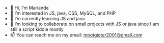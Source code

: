 - 👋 Hi, I’m Marianda
- 👀 I’m interested in JS, java, CSS, MySQL, and PHP
- 🌱 I’m currently learning JS and java
- 💞️ I’m looking to collaborate on small projects with JS or java since I am still a script kiddie mostly
- 📫 You can reach me on my email: mpotgieter2001@gmail.com

<!---
Vexdee/Vexdee is a ✨ special ✨ repository because its `README.md` (this file) appears on your GitHub profile.
You can click the Preview link to take a look at your changes.
--->

